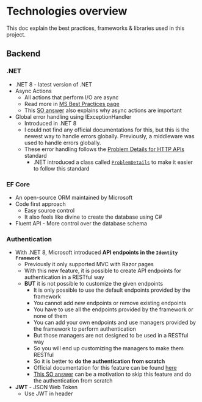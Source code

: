 # Technologies overview

This doc explain the best practices, frameworks & libraries used in this project.

## Backend

### .NET

- .NET 8 - latest version of .NET
- Async Actions
  - All actions that perform I/O are async
  - Read more in [MS Best Practices page](https://learn.microsoft.com/en-us/aspnet/core/fundamentals/best-practices?view=aspnetcore-8.0#avoid-blocking-calls)
  - This [SO answer](https://stackoverflow.com/a/47760462/12072012) also explains why async actions are important
- Global error handling using IExceptionHandler
  - Introduced in .NET 8
  - I could not find any official documentations for this, but this is the newest way to handle errors globally. Previously, a middleware was used to handle errors globally.
  - These error handling follows the [Problem Details for HTTP APIs](https://tools.ietf.org/html/rfc7807) standard
    - .NET introduced a class called [`ProblemDetails`](https://learn.microsoft.com/en-us/aspnet/core/fundamentals/error-handling?view=aspnetcore-8.0#problem-details) to make it easier to follow this standard

### EF Core

- An open-source ORM maintained by Microsoft
- Code first approach
  - Easy source control
  - It also feels like divine to create the database using C#
- Fluent API - More control over the database schema

### Authentication

- With .NET 8, Microsoft introduced **API endpoints in the `Identity Framework`**
  - Previously it only supported MVC with Razor pages
  - With this new feature, it is possible to create API endpoints for authentication in a RESTful way
  - **BUT** it is not possible to customize the given endpoints
    - It is only possible to use the default endpoints provided by the framework
    - You cannot add new endpoints or remove existing endpoints
    - You have to use all the endpoints provided by the framework or none of them
    - You can add your own endpoints and use managers provided by the framework to perform authentication
    - But those managers are not designed to be used in a RESTful way
    - So you will end up customizing the managers to make them RESTful
    - So it is better to **do the authentication from scratch**
    - Official documentation for this feature can be found [here](https://docs.microsoft.com/en-us/aspnet/core/security/authentication/identity-api-authorization?view=aspnetcore-8.0)
    - [This SO answer](https://stackoverflow.com/a/77624113/12072012) can be a motivation to skip this feature and do the authentication from scratch
- **JWT** - JSON Web Token
  - Use JWT in header
